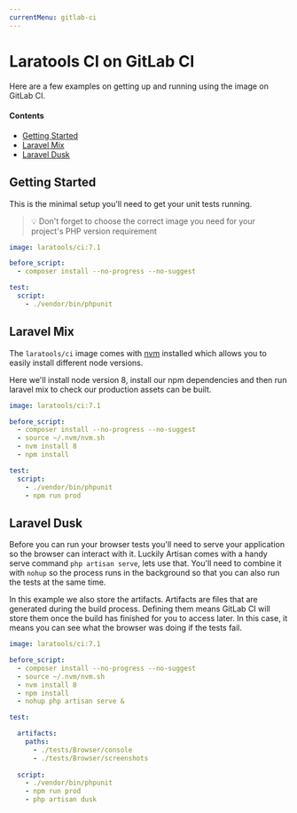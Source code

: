 ```yaml
---
currentMenu: gitlab-ci
---
```


# Laratools CI on GitLab CI

Here are a few examples on getting up and running using the image on GitLab CI.

#### Contents

* [Getting Started](#getting-started)
* [Laravel Mix](#laravel-mix)
* [Laravel Dusk](#laravel-dusk)

## Getting Started

This is the minimal setup you'll need to get your unit tests running.

> 💡 Don't forget to choose the correct image you need for your project's PHP version requirement

```yaml
image: laratools/ci:7.1

before_script:
  - composer install --no-progress --no-suggest

test:
  script:
    - ./vendor/bin/phpunit
```

## Laravel Mix

The `laratools/ci` image comes with [nvm](https://github.com/creationix/nvm) installed which allows you to easily install different node versions.

Here we'll install node version 8, install our npm dependencies and then run laravel mix to check our production assets can be built.

```yaml
image: laratools/ci:7.1

before_script:
  - composer install --no-progress --no-suggest
  - source ~/.nvm/nvm.sh
  - nvm install 8
  - npm install

test:
  script:
    - ./vendor/bin/phpunit
    - npm run prod
```

## Laravel Dusk

Before you can run your browser tests you'll need to serve your application so the browser can interact with it.
Luckily Artisan comes with a handy serve command `php artisan serve`, lets use that.
You'll need to combine it with `nohup` so the process runs in the background so that you can also run the tests at the same time.

In this example we also store the artifacts. Artifacts are files that are generated during the build process.
Defining them means GitLab CI will store them once the build has finished for you to access later.
In this case, it means you can see what the browser was doing if the tests fail.

```yaml
image: laratools/ci:7.1

before_script:
  - composer install --no-progress --no-suggest
  - source ~/.nvm/nvm.sh
  - nvm install 8
  - npm install
  - nohup php artisan serve &

test:

  artifacts:
    paths:
      - ./tests/Browser/console
      - ./tests/Browser/screenshots
      
  script:
    - ./vendor/bin/phpunit
    - npm run prod
    - php artisan dusk
``` 